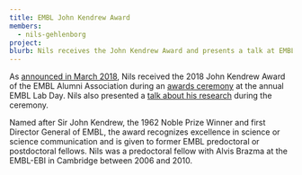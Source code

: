 ```yaml
---
title: EMBL John Kendrew Award
members:
  - nils-gehlenborg
project:
blurb: Nils receives the John Kendrew Award and presents a talk at EMBL Lab Day.
---
```

As [announced in March 2018](https://www.embl.de/aboutus/alumni/news/news_2018/20180302_gehlenborg/index.html), Nils received the 2018 John Kendrew Award of the EMBL Alumni Association during an [awards ceremony](https://www.embl.de/aboutus/alumni/news/news_2018/20180302_defrancesco/photo_gallery/index.html) at the annual EMBL Lab Day. Nils also presented a [talk about his research](https://www.slideshare.net/ngehlenborg/embl-john-kendrew-award-lecture-2018) during the ceremony.

Named after Sir John Kendrew, the 1962 Noble Prize Winner and first Director General of EMBL, the award recognizes excellence in science or science communication and is given to former EMBL predoctoral or postdoctoral fellows.
Nils was a predoctoral fellow with Alvis Brazma at the EMBL-EBI in Cambridge between 2006 and 2010.

